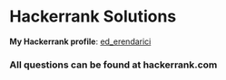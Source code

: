 # Hackerrank Solutions


**My Hackerrank profile**: <a href="www.hackerrank.com/ed_erendarici"> ed_erendarici </a>
### All questions can be found at hackerrank.com
